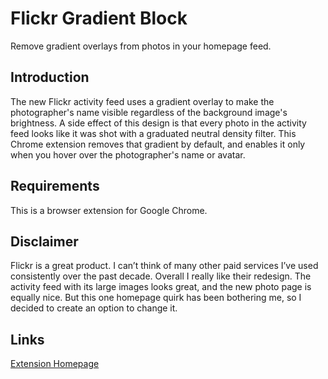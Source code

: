 Flickr Gradient Block
=====================

Remove gradient overlays from photos in your homepage feed.

Introduction
------------

The new Flickr activity feed uses a gradient overlay to make the photographer's name visible regardless of the background image's brightness. A side effect of this design is that every photo in the activity feed looks like it was shot with a graduated neutral density filter. This Chrome extension removes that gradient by default, and enables it only when you hover over the photographer's name or avatar.

Requirements
------------

This is a browser extension for Google Chrome.

Disclaimer
----------

Flickr is a great product. I can’t think of many other paid services I’ve used consistently  over the past decade. Overall I really like their redesign. The activity feed with its large images looks great, and the new photo page is equally nice. But this one homepage quirk has been bothering me, so I decided to create an option to change it.

Links
-----

[Extension Homepage](http://www.thetomharrison.com/flickr-gradient-block)
